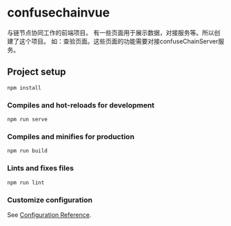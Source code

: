 # confusechainvue

与链节点协同工作的前端项目。
有一些页面用于展示数据，对接服务等。所以创建了这个项目。
如：查验页面。这些页面的功能需要对接confuseChainServer服务。

## Project setup
```
npm install
```

### Compiles and hot-reloads for development
```
npm run serve
```

### Compiles and minifies for production
```
npm run build
```

### Lints and fixes files
```
npm run lint
```

### Customize configuration
See [Configuration Reference](https://cli.vuejs.org/config/).

